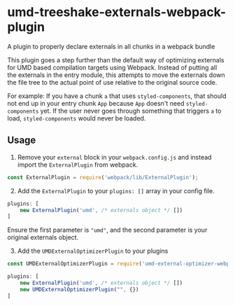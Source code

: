 # umd-treeshake-externals-webpack-plugin
A plugin to properly declare externals in all chunks in a webpack bundle

This plugin goes a step further than the default way of optimizing externals for UMD based compilation targets using Webpack. Instead of putting all the externals in the entry module, this attempts to move the externals down the file tree to the actual point of use relative to the original source code.

For example: If you have a chunk `a` that uses `styled-components`, that should not end up in your entry chunk `App` because `App` doesn't need `styled-components` yet. If the user never goes through something that triggers `a` to load, `styled-components` would never be loaded.

## Usage

1. Remove your `external` block in your `webpack.config.js` and instead import the `ExternalPlugin` from webpack.

```js
const ExternalPlugin = require('webpack/lib/ExternalPlugin');
```

2. Add the `ExternalPlugin` to your `plugins: []` array in your config file.

```js
plugins: [
    new ExternalPlugin('umd', /* externals object */ [])
]
```
Ensure the first parameter is `"umd"`, and the second parameter is your original externals object.

3. Add the `UMDExternalOptimizerPlugin` to your plugins

```js
const UMDExternalOptimizerPlugin = require('umd-external-optimizer-webpack-plugin');

plugins: [
    new ExternalPlugin('umd', /* externals object */ [])
    new UMDExternalOptimizerPlugin("", {})
]
```